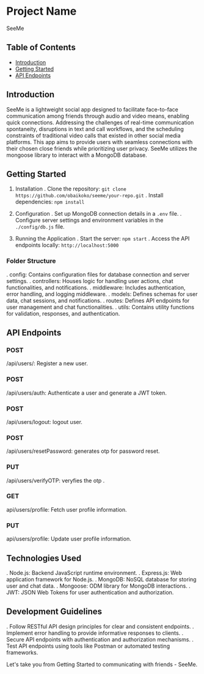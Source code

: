 # Project Name

SeeMe

## Table of Contents

- [Introduction](#introduction)
- [Getting Started](#getting-started)
- [API Endpoints](#API-endpoints)

## Introduction

SeeMe is a lightweight social app designed to facilitate face-to-face communication among friends through audio and video means, enabling quick connections. Addressing the challenges of real-time communication spontaneity, disruptions in text and call workflows, and the scheduling constraints of traditional video calls that existed in other social media platforms. This app aims to provide users with seamless connections with their chosen close friends while prioritizing user privacy. SeeMe utilizes the mongoose library to interact with a MongoDB database.

## Getting Started

1. Installation
   . Clone the repository: `git clone https://github.com/obaikoko/seeme/your-repo.git`
   . Install dependencies: `npm install`

2. Configuration
   . Set up MongoDB connection details in a `.env` file.
   . Configure server settings and environment variables in the `./config/db.js` file.

3. Running the Application
   . Start the server: `npm start`
   . Access the API endpoints locally: `http://localhost:5000`

### Folder Structure

. config: Contains configuration files for database connection and server settings.
. controllers: Houses logic for handling user actions, chat functionalities, and notifications.
. middleware: Includes authentication, error handling, and logging middleware.
. models: Defines schemas for user data, chat sessions, and notifications.
. routes: Defines API endpoints for user management and chat functionalities.
. utils: Contains utility functions for validation, responses, and authentication.

## API Endpoints

### POST
 /api/users/: Register a new user.

### POST 
/api/users/auth: Authenticate a user and generate a JWT token.

### POST
 /api/users/logout: logout user.
### POST
 /api/users/resetPassword: generates otp for password reset.
### PUT
 /api/users/verifyOTP: veryfies the otp .
### GET 
api/users/profile: Fetch user profile information.
### PUT
 api/users/profile: Update user profile information.

## Technologies Used

. Node.js: Backend JavaScript runtime environment.
. Express.js: Web application framework for Node.js.
. MongoDB: NoSQL database for storing user and chat data.
. Mongoose: ODM library for MongoDB interactions.
. JWT: JSON Web Tokens for user authentication and authorization.

## Development Guidelines

. Follow RESTful API design principles for clear and consistent endpoints.
. Implement error handling to provide informative responses to clients.
. Secure API endpoints with authentication and authorization mechanisms.
. Test API endpoints using tools like Postman or automated testing frameworks.

Let's take you from Getting Started to communicating with friends - SeeMe.
